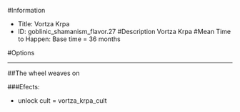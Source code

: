 #Information
 - Title: Vortza Krpa
 - ID: goblinic_shamanism_flavor.27
#Description
Vortza Krpa
#Mean Time to Happen:
Base time = 36 months

#Options

___
##The wheel weaves on

###Efects:<ul><li>unlock cult = vortza_krpa_cult</li></ul>

